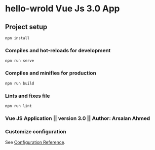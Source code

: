 # hello-wrold Vue Js 3.0 App

## Project setup
```
npm install
```

### Compiles and hot-reloads for development
```
npm run serve
```

### Compiles and minifies for production
```
npm run build
```

### Lints and fixes file
```
npm run lint
```

### Vue JS Application || version 3.0 || Author: Arsalan Ahmed 

### Customize configuration
See [Configuration Reference](https://cli.vuejs.org/config/).
